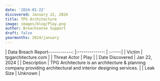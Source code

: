 ```yaml
---
date: '2024-01-22'
discovered: January 22, 2024
title: TPG Architecture
image: images/blog/Play.png
author: Breachsense Support
draft: false
yearmonths: 2024/january
---
```


| Data Breach Report------------:     |:-------------:    | :-----:|
| Victim      | tpgarchitecture.com      | 
| Threat Actor      | Play      | 
| Date Discovered      | Jan 22, 2024      | 
| Description      | TPG Architecture is an architecture & planning company providing architectural and interior designing services.      | 
| Leak Size      | Unknown      | 

